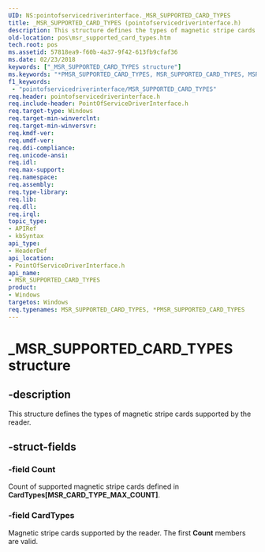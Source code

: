 ```yaml
---
UID: NS:pointofservicedriverinterface._MSR_SUPPORTED_CARD_TYPES
title: _MSR_SUPPORTED_CARD_TYPES (pointofservicedriverinterface.h)
description: This structure defines the types of magnetic stripe cards supported by the reader.
old-location: pos\msr_supported_card_types.htm
tech.root: pos
ms.assetid: 57818ea9-f60b-4a37-9f42-613fb9cfaf36
ms.date: 02/23/2018
keywords: ["_MSR_SUPPORTED_CARD_TYPES structure"]
ms.keywords: "*PMSR_SUPPORTED_CARD_TYPES, MSR_SUPPORTED_CARD_TYPES, MSR_SUPPORTED_CARD_TYPES structure, PMSR_SUPPORTED_CARD_TYPES, PMSR_SUPPORTED_CARD_TYPES structure pointer, _MSR_SUPPORTED_CARD_TYPES, pointofservicedriverinterface/MSR_SUPPORTED_CARD_TYPES, pointofservicedriverinterface/PMSR_SUPPORTED_CARD_TYPES, pos.msr_supported_card_types"
f1_keywords:
 - "pointofservicedriverinterface/MSR_SUPPORTED_CARD_TYPES"
req.header: pointofservicedriverinterface.h
req.include-header: PointOfServiceDriverInterface.h
req.target-type: Windows
req.target-min-winverclnt: 
req.target-min-winversvr: 
req.kmdf-ver: 
req.umdf-ver: 
req.ddi-compliance: 
req.unicode-ansi: 
req.idl: 
req.max-support: 
req.namespace: 
req.assembly: 
req.type-library: 
req.lib: 
req.dll: 
req.irql: 
topic_type:
- APIRef
- kbSyntax
api_type:
- HeaderDef
api_location:
- PointOfServiceDriverInterface.h
api_name:
- MSR_SUPPORTED_CARD_TYPES
product:
- Windows
targetos: Windows
req.typenames: MSR_SUPPORTED_CARD_TYPES, *PMSR_SUPPORTED_CARD_TYPES
---
```


# _MSR_SUPPORTED_CARD_TYPES structure


## -description


This structure defines the types of magnetic stripe cards supported by the reader.


## -struct-fields




### -field Count

Count of supported magnetic stripe cards defined in <b>CardTypes[MSR_CARD_TYPE_MAX_COUNT]</b>.


### -field CardTypes

Magnetic stripe cards supported by the reader. The first <b>Count</b> members are valid.


